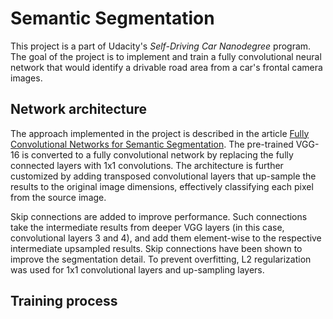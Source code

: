 # Semantic Segmentation

This project is a part of Udacity's *Self-Driving Car Nanodegree* program. The
goal of the project is to implement and train a fully convolutional neural network 
that would identify a drivable road area from a car's frontal camera images. 

## Network architecture

The approach implemented in the project is described in the article 
[Fully Convolutional Networks for Semantic Segmentation](https://people.eecs.berkeley.edu/~jonlong/long_shelhamer_fcn.pdf).
The pre-trained VGG-16 is converted to a fully convolutional network by replacing 
the fully connected layers with 1x1 convolutions. The architecture is further customized 
by adding transposed convolutional layers that up-sample the results to the original image 
dimensions, effectively classifying each pixel from the source image. 

Skip connections are added to improve performance. Such connections take the intermediate 
results from deeper VGG layers (in this case, convolutional layers 3 and 4), and add them 
element-wise to the respective intermediate upsampled results. Skip connections have been 
shown to improve the segmentation detail. To prevent overfitting, L2 regularization was used 
for 1x1 convolutional layers and up-sampling layers. 

## Training process



